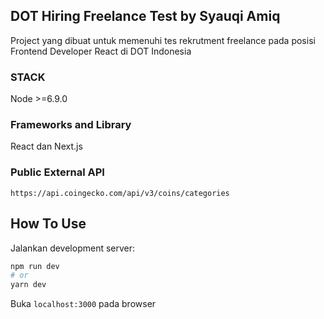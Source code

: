 ## DOT Hiring Freelance Test by Syauqi Amiq
Project yang dibuat untuk memenuhi tes rekrutment freelance pada posisi Frontend Developer React di DOT Indonesia
### STACK
Node >=6.9.0

### Frameworks and Library
React dan Next.js

### Public External API
 ```https://api.coingecko.com/api/v3/coins/categories```
 
## How To Use
Jalankan development server:

```bash
npm run dev
# or
yarn dev
```

Buka ```localhost:3000``` pada browser


